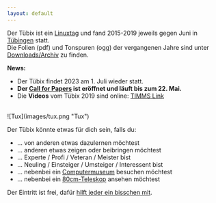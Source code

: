 ```yaml
---
layout: default
---
```




Der Tübix ist ein
<a href="https://de.wikipedia.org/wiki/Linuxtag" target="_blank">Linuxtag</a>
und fand 2015-2019 jeweils gegen Juni in
<a href="https://de.wikipedia.org/wiki/T%C3%BCbingen" target="_blank">Tübingen</a>
statt.<br/>
Die Folien (pdf) und Tonspuren (ogg) der vergangenen Jahre sind unter <a href="downloads/">Downloads/Archiv</a> zu finden.

**News:**
- Der Tübix findet 2023 am 1. Juli wieder statt.
- **Der <a href="callforpapers/">Call for Papers</a> ist eröffnet und läuft bis
  zum 22. Mai.**
- Die <b>Videos</b> vom Tübix 2019 sind online:
  [TIMMS Link](https://timms.uni-tuebingen.de/List/List?id=UT_2019_________tuebix_____&Headline=T%C3%BCbix%202019)

<br/>
![Tux](images/tux.png "Tux")
<br/>

Der Tübix könnte etwas für dich sein, falls du:

* ... von anderen etwas dazulernen möchtest
* ... anderen etwas zeigen oder beibringen möchtest
* ... Experte / Profi / Veteran / Meister bist
* ... Neuling / Einsteiger / Umsteiger / Interessent bist
* ... nebenbei ein <a href="https://uni-tuebingen.de/de/13827">Computermuseum</a> besuchen möchtest
* ... nebenbei ein <a href="2019/programm/alexander-landstorfer-das-tuebinger-80cm-teleskop/">80cm-Teleskop</a> ansehen möchtest

<!--
* ... nebenbei ein <a href="2017/programm/cornelia-heinitz-stephan-hartmann-das-tuebinger-80cm-teleskop/">80cm-Teleskop</a> ansehen möchtest
-->

Der Eintritt ist frei, dafür <a href="callforhelpers/">hilft jeder ein bisschen mit</a>.
<br/>

